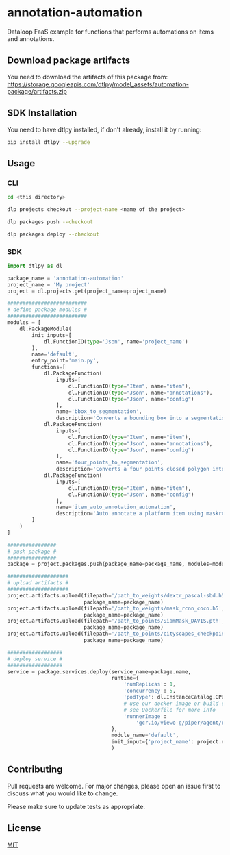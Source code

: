 # annotation-automation

Dataloop FaaS example for functions that performs automations on items and annotations.

## Download package artifacts

You need to download the artifacts of this package from:
https://storage.googleapis.com/dtlpy/model_assets/automation-package/artifacts.zip

## SDK Installation

You need to have dtlpy installed, if don't already, install it by running:


```bash
pip install dtlpy --upgrade
```

## Usage

### CLI

```bash
cd <this directory>

dlp projects checkout --project-name <name of the project>

dlp packages push --checkout

dlp packages deploy --checkout
```
### SDK

```python
import dtlpy as dl

package_name = 'annotation-automation'
project_name = 'My project'
project = dl.projects.get(project_name=project_name)

##########################
# define package modules #
##########################
modules = [
    dl.PackageModule(
        init_inputs=[
            dl.FunctionIO(type='Json', name='project_name')
        ],
        name='default',
        entry_point='main.py',
        functions=[
            dl.PackageFunction(
                inputs=[
                    dl.FunctionIO(type="Item", name="item"),
                    dl.FunctionIO(type="Json", name="annotations"),
                    dl.FunctionIO(type="Json", name="config")
                ],
                name='bbox_to_segmentation',
                description='Converts a bounding box into a segmentation'),
            dl.PackageFunction(
                inputs=[
                    dl.FunctionIO(type="Item", name="item"),
                    dl.FunctionIO(type="Json", name="annotations"),
                    dl.FunctionIO(type="Json", name="config")
                ],
                name='four_points_to_segmentation',
                description='Converts a four points closed polygon into a segmentation'),
            dl.PackageFunction(
                inputs=[
                    dl.FunctionIO(type="Item", name="item"),
                    dl.FunctionIO(type="Json", name="config")
                ],
                name='item_auto_annotation_automation',
                description='Auto annotate a platform item using maskrcnn')
        ]
    )
]

################
# push package #
################
package = project.packages.push(package_name=package_name, modules=modules)

####################
# upload artifacts #
####################
project.artifacts.upload(filepath='/path_to_weights/dextr_pascal-sbd.h5',
                         package_name=package_name)
project.artifacts.upload(filepath='/path_to_weights/mask_rcnn_coco.h5',
                         package_name=package_name)
project.artifacts.upload(filepath='/path_to_points/SiamMask_DAVIS.pth',
                         package_name=package_name)
project.artifacts.upload(filepath='/path_to_points/cityscapes_checkpoint.pt',
                         package_name=package_name)

##################
# deploy service #
##################
service = package.services.deploy(service_name=package.name,
                                  runtime={
                                      'numReplicas': 1,
                                      'concurrency': 5,
                                      'podType': dl.InstanceCatalog.GPU_K80_S,
                                      # use our docker image or build one of your own
                                      # see Dockerfile for more info
                                      'runnerImage':
                                          'gcr.io/viewo-g/piper/agent/runner/gpu/box2seg-dextr-maskrcnn:latest'
                                  },
                                  module_name='default',
                                  init_input={'project_name': project.name}
                                  )
```

## Contributing
Pull requests are welcome. For major changes, please open an issue first to discuss what you would like to change.

Please make sure to update tests as appropriate.

## License
[MIT](https://choosealicense.com/licenses/mit/)
